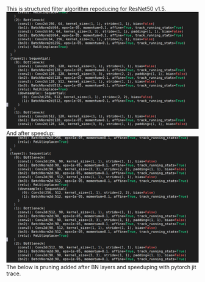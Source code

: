 This is structured filter algorithm repoducing for ResNet50 v1.5. 
![Drag Racing](pruning_fpgm.png)
And after speedup:
![](after_speedup.png)
The below is pruning added after BN layers and speeduping with pytorch jit trace.
